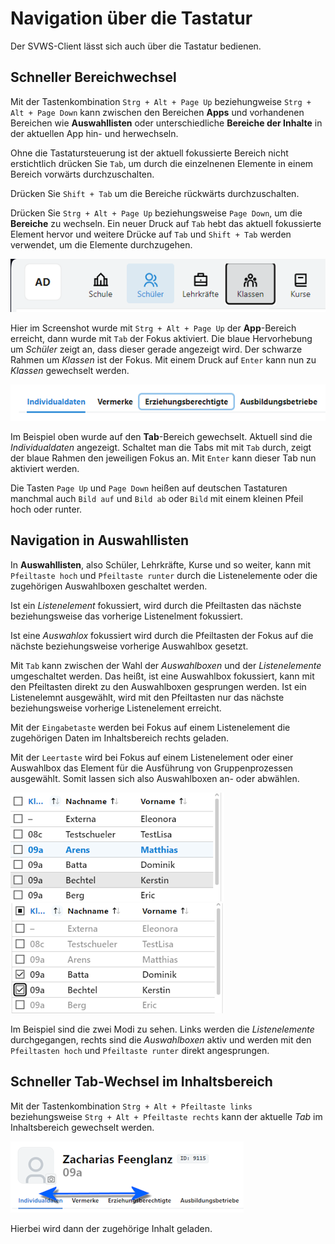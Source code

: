 # Navigation über die Tastatur

Der SVWS-Client lässt sich auch über die Tastatur bedienen.

## Schneller Bereichwechsel

Mit der Tastenkombination ````Strg + Alt + Page Up```` beziehungweise ````Strg + Alt + Page Down```` kann zwischen den Bereichen **Apps** und vorhandenen Bereichen wie **Auswahllisten** oder unterschiedliche **Bereiche der Inhalte** in der aktuellen App hin- und herwechseln.

Ohne die Tastatursteuerung ist der aktuell fokussierte Bereich nicht erstichtlich drücken Sie ````Tab````, um durch die einzelnenen Elemente in einem Bereich vorwärts durchzuschalten.

Drücken Sie ````Shift + Tab```` um die Bereiche rückwärts durchzuschalten.

Drücken Sie ````Strg + Alt + Page Up```` beziehungsweise ````Page Down````, um die **Bereiche** zu wechseln. Ein neuer Druck auf ````Tab```` hebt das aktuell fokussierte Element hervor und weitere Drücke auf ````Tab```` und ````Shift + Tab```` werden verwendet, um die Elemente durchzugehen.

![Ein Druck auf Tab erzeugt den Fokus auf das akuelle Element (Klassen)](./graphics/svws_tastaturnavigation.png "Durch einen Druck auf Tab wird der Fokus auf das akuelle Element - hier Klassen - angezeigt.")

Hier im Screenshot wurde mit ````Strg + Alt + Page Up```` der **App**-Bereich erreicht, dann wurde mit ````Tab```` der Fokus aktiviert. Die blaue Hervorhebung um *Schüler* zeigt an, dass dieser gerade angezeigt wird. Der schwarze Rahmen um *Klassen* ist der Fokus. Mit einem Druck auf ````Enter```` kann nun zu *Klassen* gewechselt werden.

![Blauer Fokusrahmen in den Tabs](./graphics/svws_tastaturnavigation_fokus.png "Hier wurde mit Strg + Alt + Page Up in den Tab-Bereich gewechselt. Nach einem Druck auf Tab schalten sich die Tabs durch. Der blaue Rahmen zeigt den Fokus.")

Im Beispiel oben wurde auf den **Tab**-Bereich gewechselt. Aktuell sind die *Individualdaten* angezeigt. Schaltet man die Tabs mit mit ````Tab```` durch, zeigt der blaue Rahmen den jeweiligen Fokus an. Mit ````Enter```` kann dieser Tab nun aktiviert werden.

Die Tasten ````Page Up```` und ````Page Down```` heißen auf deutschen Tastaturen manchmal auch ````Bild auf```` und ````Bild ab```` oder ````Bild```` mit einem kleinen Pfeil hoch oder runter. 

## Navigation in Auswahllisten

In **Auswahllisten**, also Schüler, Lehrkräfte, Kurse und so weiter, kann mit ````Pfeiltaste hoch```` und ````Pfeiltaste runter```` durch die Listenelemente oder die zugehörigen Auswahlboxen geschaltet werden.

Ist ein *Listenelement* fokussiert, wird durch die Pfeiltasten das nächste beziehungsweise das vorherige Listenelment fokussiert.

Ist eine *Auswahlox* fokussiert wird durch die Pfeiltasten der Fokus auf die nächste beziehungsweise vorherige Auswahlbox gesetzt.

Mit ````Tab```` kann zwischen der Wahl der *Auswahlboxen* und der *Listenelemente* umgeschaltet werden. Das heißt, ist eine Auswahlbox fokussiert, kann mit den Pfeiltasten direkt zu den Auswahlboxen gesprungen werden. Ist ein Listenelemnt ausgewählt, wird mit den Pfeiltasten nur das nächste beziehungsweise vorherige Listenelement erreicht. 

Mit der ````Eingabetaste```` werden bei Fokus auf einem Listenelement die zugehörigen Daten im Inhaltsbereich rechts geladen.

Mit der ````Leertaste```` wird bei Fokus auf einem Listenelement oder einer Auswahlbox das Element für die Ausführung von Gruppenprozessen ausgewählt. Somit lassen sich also Auswahlboxen an- oder abwählen.

![Auswahliste Listenelemente (Bechtel, Kerstin)](./graphics/svws_tastaturnavigation_auswahlliste_liste.png "Hier steht die Auswahl auf dem Listenelement Bechtel, Kerstin") ![Auswahl der Auswahlboxen](./graphics/svws_tastaturnavigation_auswahlliste_auswahlbox.png "Hier sind die Auswahlboxen aktiviert. Diese können mit den Pfeiltasten hoch und runter direkt angewählt und mit der Leertaste umgeschaltet werden.")

Im Beispiel sind die zwei Modi zu sehen. Links werden die *Listenelemente* durchgegangen, rechts sind die *Auswahlboxen* aktiv und werden mit den ````Pfeiltasten hoch```` und ````Pfeiltaste runter```` direkt angesprungen.

## Schneller Tab-Wechsel im Inhaltsbereich

Mit der Tastenkombination ````Strg + Alt + Pfeiltaste links```` beziehungsweise ````Strg + Alt + Pfeiltaste rechts```` kann der aktuelle *Tab* im Inhaltsbereich gewechselt werden. 

![Tabs vorwärts und rückwarts durchschalten](./graphics/svws_tastaturnavigation_tabsdurchschalten.png "Schalten Sie die Tabs vorwärts und rückwärts durch.")

Hierbei wird dann der zugehörige Inhalt geladen.